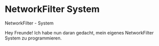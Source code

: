 # NetworkFilter System
NetworkFilter - System

Hey Freunde! Ich habe nun daran gedacht, mein eigenes NetworkFilter System zu programmieren.
